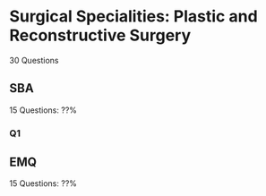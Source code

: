 # Surgical Specialities: Plastic and Reconstructive Surgery

30 Questions

## SBA

15 Questions: ??%

### Q1


## EMQ

15 Questions: ??%
